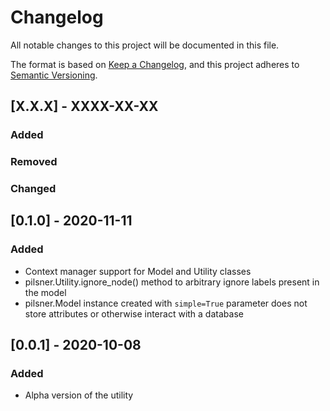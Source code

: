 # Changelog

All notable changes to this project will be documented in this file.

The format is based on [Keep a Changelog](https://keepachangelog.com/en/1.1.0/),
and this project adheres to [Semantic Versioning](https://semver.org/spec/v2.0.0.html).

## [X.X.X] - XXXX-XX-XX

### Added

### Removed

### Changed

## [0.1.0] - 2020-11-11

### Added

- Context manager support for Model and Utility classes
- pilsner.Utility.ignore_node() method to arbitrary ignore labels present in the model
- pilsner.Model instance created with `simple=True` parameter does not store attributes or otherwise interact with a database

## [0.0.1] - 2020-10-08

### Added

- Alpha version of the utility
